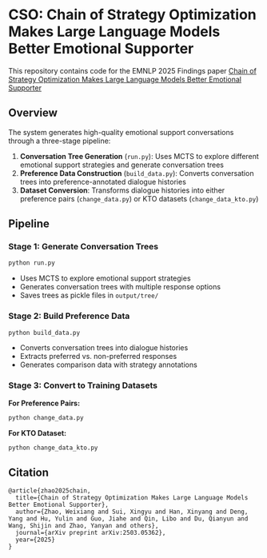# CSO: Chain of Strategy Optimization Makes Large Language Models Better Emotional Supporter

This repository contains code for the EMNLP 2025 Findings paper [Chain of Strategy Optimization Makes Large Language Models Better Emotional Supporter](https://arxiv.org/abs/2503.05362)

## Overview

The system generates high-quality emotional support conversations through a three-stage pipeline:

1. **Conversation Tree Generation** (`run.py`): Uses MCTS to explore different emotional support strategies and generate conversation trees
2. **Preference Data Construction** (`build_data.py`): Converts conversation trees into preference-annotated dialogue histories
3. **Dataset Conversion**: Transforms dialogue histories into either preference pairs (`change_data.py`) or KTO datasets (`change_data_kto.py`)

## Pipeline

### Stage 1: Generate Conversation Trees
```bash
python run.py
```
- Uses MCTS to explore emotional support strategies
- Generates conversation trees with multiple response options
- Saves trees as pickle files in `output/tree/`

### Stage 2: Build Preference Data
```bash
python build_data.py
```
- Converts conversation trees into dialogue histories
- Extracts preferred vs. non-preferred responses
- Generates comparison data with strategy annotations

### Stage 3: Convert to Training Datasets

**For Preference Pairs:**
```bash
python change_data.py
```

**For KTO Dataset:**
```bash
python change_data_kto.py
```

## Citation
```
@article{zhao2025chain,
  title={Chain of Strategy Optimization Makes Large Language Models Better Emotional Supporter},
  author={Zhao, Weixiang and Sui, Xingyu and Han, Xinyang and Deng, Yang and Hu, Yulin and Guo, Jiahe and Qin, Libo and Du, Qianyun and Wang, Shijin and Zhao, Yanyan and others},
  journal={arXiv preprint arXiv:2503.05362},
  year={2025}
}
```
